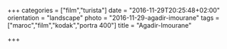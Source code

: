 +++
categories = ["film","turista"]
date = "2016-11-29T20:25:48+02:00"
orientation = "landscape"
photo = "2016-11-29-agadir-imourane"
tags = ["maroc","film","kodak","portra 400"]
title = "Agadir-Imourane"

+++
